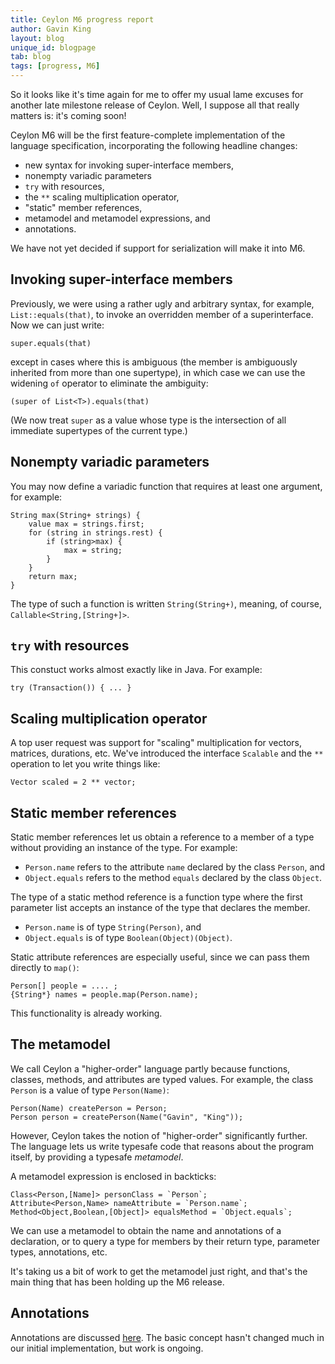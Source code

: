 ```yaml
---
title: Ceylon M6 progress report
author: Gavin King
layout: blog
unique_id: blogpage
tab: blog
tags: [progress, M6]
---
```

So it looks like it's time again for me to offer my usual 
lame excuses for another late milestone release of Ceylon.
Well, I suppose all that really matters is: it's coming 
soon!

Ceylon M6 will be the first feature-complete implementation
of the language specification, incorporating the following 
headline changes:

- new syntax for invoking super-interface members,
- nonempty variadic parameters
- `try` with resources,
- the `**` scaling multiplication operator,
- "static" member references,
- metamodel and metamodel expressions, and
- annotations.

We have not yet decided if support for serialization will
make it into M6.

Invoking super-interface members
--------------------------------

Previously, we were using a rather ugly and arbitrary 
syntax, for example, `List::equals(that)`, to invoke an 
overridden member of a superinterface. Now we can just
write: 

<!-- try: -->
    super.equals(that)

except in cases where this is ambiguous (the member is 
ambiguously inherited from more than one supertype), in 
which case we can use the widening `of` operator to 
eliminate the ambiguity:

<!-- try: -->
    (super of List<T>).equals(that)

(We now treat `super` as a value whose type is the 
intersection of all immediate supertypes of the current 
type.)

Nonempty variadic parameters
----------------------------

You may now define a variadic function that requires at
least one argument, for example:

<!-- try: -->
    String max(String+ strings) {
        value max = strings.first;
        for (string in strings.rest) {
            if (string>max) {
                max = string;
            }
        }
        return max;
    }

The type of such a function is written `String(String+)`,
meaning, of course, `Callable<String,[String+]>`.

`try` with resources
--------------------

This constuct works almost exactly like in Java. For 
example:

<!-- try: -->
    try (Transaction()) { ... }

Scaling multiplication operator
-------------------------------

A top user request was support for "scaling" multiplication
for vectors, matrices, durations, etc. We've introduced the
interface `Scalable` and the `**` operation to let you write
things like:

<!-- try: -->
    Vector scaled = 2 ** vector;

Static member references
------------------------

Static member references let us obtain a reference to a
member of a type without providing an instance of the
type. For example:

- `Person.name` refers to the attribute `name` declared
  by the class `Person`, and
- `Object.equals` refers to the method `equals` declared
  by the class `Object`.

The type of a static method reference is a function type
where the first parameter list accepts an instance of
the type that declares the member.

- `Person.name` is of type `String(Person)`, and
- `Object.equals` is of type `Boolean(Object)(Object)`.

Static attribute references are especially useful, since
we can pass them directly to `map()`:

<!-- try: -->
    Person[] people = .... ;
    {String*} names = people.map(Person.name);

This functionality is already working.

The metamodel
-------------

We call Ceylon a "higher-order" language partly because 
functions, classes, methods, and attributes are typed 
values. For example, the class `Person` is a value of 
type `Person(Name)`:

<!-- try: -->
    Person(Name) createPerson = Person;
    Person person = createPerson(Name("Gavin", "King"));

However, Ceylon takes the notion of "higher-order" 
significantly further. The language lets us write 
typesafe code that reasons about the program itself, by
providing a typesafe _metamodel_. 

A metamodel expression is enclosed in backticks:

<!-- try: -->
    Class<Person,[Name]> personClass = `Person`;
    Attribute<Person,Name> nameAttribute = `Person.name`;
    Method<Object,Boolean,[Object]> equalsMethod = `Object.equals`;

We can use a metamodel to obtain the name and annotations
of a declaration, or to query a type for members by their
return type, parameter types, annotations, etc.

It's taking us a bit of work to get the metamodel just 
right, and that's the main thing that has been holding 
up the M6 release.

Annotations
-----------

Annotations are discussed [here](/documentation/1.0/tour/annotations/).
The basic concept hasn't changed much in our initial
implementation, but work is ongoing.
